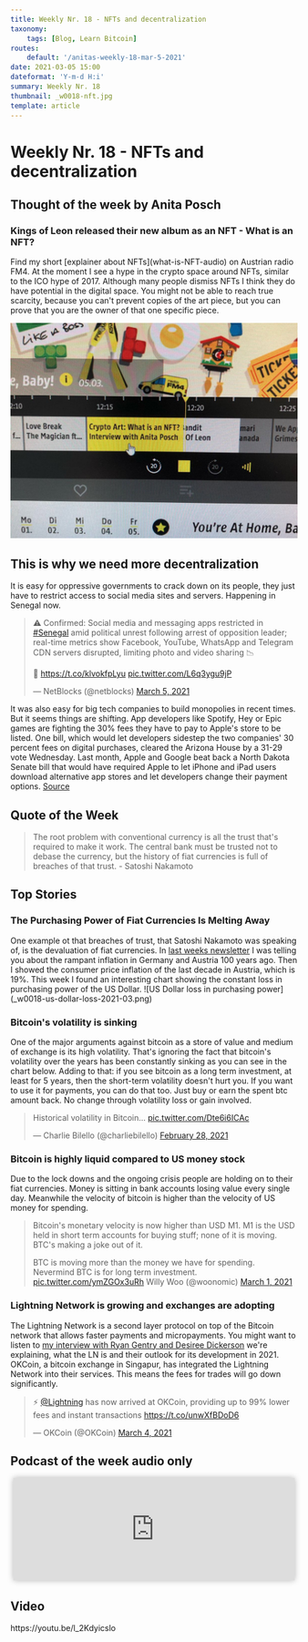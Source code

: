 ```yaml
---
title: Weekly Nr. 18 - NFTs and decentralization
taxonomy:
    tags: [Blog, Learn Bitcoin]
routes:
    default: '/anitas-weekly-18-mar-5-2021'
date: 2021-03-05 15:00
dateformat: 'Y-m-d H:i'
summary: Weekly Nr. 18
thumbnail: _w0018-nft.jpg
template: article
---
```


# Weekly Nr. 18 - NFTs and decentralization

<h2>Thought of the week by Anita Posch</h2>

<h3>Kings of Leon released their new album as an NFT - What is an NFT?</h3>
Find my short [explainer about NFTs](what-is-NFT-audio) on Austrian radio FM4. At the moment I see a hype in the crypto space around NFTs, similar to the ICO hype of 2017. Although many people dismiss NFTs I think they do have potential in the digital space. You might not be able to reach true scarcity, because you can't prevent copies of the art piece, but you can prove that you are the owner of that one specific piece.

![Anita Posch about NFTs on FM4 radio](_w0018-nft.jpg)

<h2>This is why we need more decentralization</h2>
It is easy for oppressive governments to crack down on its people, they just have to restrict access to social media sites and servers. Happening in Senegal now.
<blockquote class="twitter-tweet">
<p dir="ltr" lang="en">⚠️ Confirmed: Social media and messaging apps restricted in <a href="https://twitter.com/hashtag/Senegal?src=hash&amp;ref_src=twsrc%5Etfw">#Senegal</a> amid political unrest following arrest of opposition leader; real-time metrics show Facebook, YouTube, WhatsApp and Telegram CDN servers disrupted, limiting photo and video sharing 📉</p>
📰 <a href="https://t.co/klvokfpLyu">https://t.co/klvokfpLyu</a> <a href="https://t.co/L6q3ygu9jP">pic.twitter.com/L6q3ygu9jP</a>

— NetBlocks (@netblocks) <a href="https://twitter.com/netblocks/status/1367644916059357189?ref_src=twsrc%5Etfw">March 5, 2021</a></blockquote>

<script async src="https://platform.twitter.com/widgets.js" charset="utf-8"></script>


It was also easy for big tech companies to build monopolies in recent times. But it seems things are shifting. App developers like Spotify, Hey or Epic games are fighting the 30% fees they have to pay to Apple's store to be listed. One bill, which would let developers sidestep the two companies' 30 percent fees on digital purchases, cleared the Arizona House by a 31-29 vote Wednesday. Last month, Apple and Google beat back a North Dakota Senate bill that would have required Apple to let iPhone and iPad users download alternative app stores and let developers change their payment options. <a href="https://www.politico.com/news/2021/03/03/apple-google-app-store-fights-move-to-the-states-473388" target="_blank" rel="noopener">Source</a>


<h2>Quote of the Week</h2>
<blockquote>The root problem with conventional currency is all the trust that's required to make it work. The central bank must be trusted not to debase the currency, but the history of fiat currencies is full of breaches of that trust. - Satoshi Nakamoto</blockquote>

<h2>Top Stories</h2>
<h3>The Purchasing Power of Fiat Currencies Is Melting Away</h3>
One example ot that breaches of trust, that Satoshi Nakamoto was speaking of, is the devaluation of fiat currencies. In <a href="https://anitaposch.com/anitas-weekly-17-26-feb-2021/">last weeks newsletter</a> I was telling you about the rampant inflation in Germany and Austria 100 years ago. Then I showed the consumer price inflation of the last decade in Austria, which is 19%. This week I found an interesting chart showing the constant loss in purchasing power of the US Dollar.
![US Dollar loss in purchasing power](_w0018-us-dollar-loss-2021-03.png)
<h3>Bitcoin's volatility is sinking</h3>
One of the major arguments against bitcoin as a store of value and medium of exchange is its high volatility. That's ignoring the fact that bitcoin's volatility over the years has been constantly sinking as you can see in the chart below. Adding to that: if you see bitcoin as a long term investment, at least for 5 years, then the short-term volatility doesn't hurt you. If you want to use it for payments, you can do that too. Just buy or earn the spent btc amount back. No change through volatility loss or gain involved.
<div class="white-box">
<blockquote class="twitter-tweet">
<p dir="ltr" lang="en">Historical volatility in Bitcoin... <a href="https://t.co/Dte6i6ICAc">pic.twitter.com/Dte6i6ICAc</a></p>
— Charlie Bilello (@charliebilello) <a href="https://twitter.com/charliebilello/status/1366108195333300231?ref_src=twsrc%5Etfw">February 28, 2021</a></blockquote>

<script async src="https://platform.twitter.com/widgets.js" charset="utf-8"></script>

</div>
<h3>Bitcoin is highly liquid compared to US money stock</h3>
Due to the lock downs and the ongoing crisis people are holding on to their fiat currencies. Money is sitting in bank accounts losing value every single day. Meanwhile the velocity of bitcoin is higher than the velocity of US money for spending.
<div class="white-box">
<blockquote class="twitter-tweet">
<p dir="ltr" lang="en">Bitcoin's monetary velocity is now higher than USD M1. M1 is the USD held in short term accounts for buying stuff; none of it is moving. BTC's making a joke out of it.</p>
BTC is moving more than the money we have for spending. Nevermind BTC is for long term investment. <a href="https://t.co/ymZGOx3uRh">pic.twitter.com/ymZGOx3uRh</a>
Willy Woo (@woonomic) <a href="https://twitter.com/woonomic/status/1366285485132247047?ref_src=twsrc%5Etfw">March 1, 2021</a></blockquote>

<script async src="https://platform.twitter.com/widgets.js" charset="utf-8"></script>

</div>
<h3>Lightning Network is growing and exchanges are adopting</h3>
The Lightning Network is a second layer protocol on top of the Bitcoin network that allows faster payments and micropayments. You might want to listen to <a href="https://bitcoinundco.com/en/lightning-labs/" target="_blank" rel="noopener">my interview with Ryan Gentry and Desiree Dickerson</a> we're explaining, what the LN is and their outlook for its development in 2021. OKCoin, a bitcoin exchange in Singapur, has integrated the Lightning Network into their services. This means the fees for trades will go down significantly.
<div class="white-box">
<blockquote class="twitter-tweet">
<p dir="ltr" lang="en">⚡ <a href="https://twitter.com/lightning?ref_src=twsrc%5Etfw">@Lightning</a> has now arrived at OKCoin, providing up to 99% lower fees and instant transactions <a href="https://t.co/unwXfBDoD6">https://t.co/unwXfBDoD6</a></p>
— OKCoin (@OKCoin) <a href="https://twitter.com/OKCoin/status/1367508435789443076?ref_src=twsrc%5Etfw">March 4, 2021</a></blockquote>

<script async src="https://platform.twitter.com/widgets.js" charset="utf-8"></script>

</div>

<h2>Podcast of the week audio only</h2>
<iframe src="https://www.vodio.fr/frameplay.php?idref=25669&urlref=1" style="border: 0px none; box-shadow: rgba(0, 0, 0, 0.28) 0px 0px 10px; width: calc(100% - 10px); height: 180px; margin-left: 5px; padding: 0;" scrolling="no"></iframe>

<h2>Video</h2>
https://youtu.be/l_2Kdyicslo

